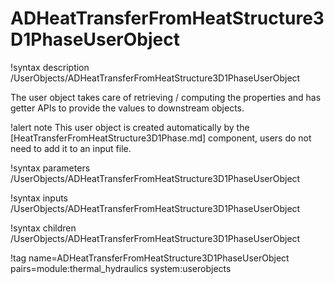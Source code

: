 # ADHeatTransferFromHeatStructure3D1PhaseUserObject

!syntax description /UserObjects/ADHeatTransferFromHeatStructure3D1PhaseUserObject

The user object takes care of retrieving / computing the properties and has getter APIs to
provide the values to downstream objects.

!alert note
This user object is created automatically by the [HeatTransferFromHeatStructure3D1Phase.md]
component, users do not need to add it to an input file.

!syntax parameters /UserObjects/ADHeatTransferFromHeatStructure3D1PhaseUserObject

!syntax inputs /UserObjects/ADHeatTransferFromHeatStructure3D1PhaseUserObject

!syntax children /UserObjects/ADHeatTransferFromHeatStructure3D1PhaseUserObject

!tag name=ADHeatTransferFromHeatStructure3D1PhaseUserObject pairs=module:thermal_hydraulics system:userobjects
